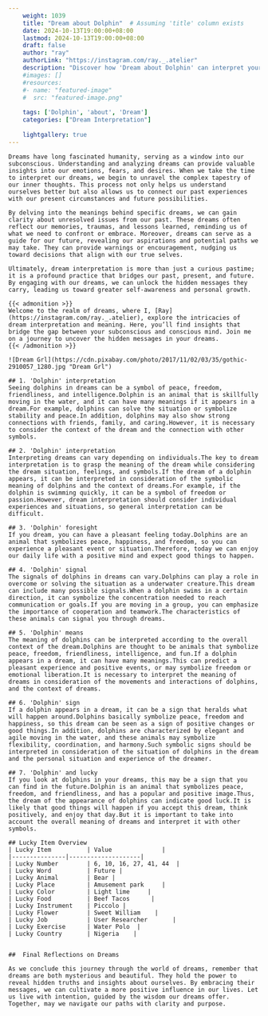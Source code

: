 ```yaml
---
    weight: 1039
    title: "Dream about Dolphin"  # Assuming 'title' column exists
    date: 2024-10-13T19:00:00+08:00
    lastmod: 2024-10-13T19:00:00+08:00
    draft: false
    author: "ray"
    authorLink: "https://instagram.com/ray._.atelier"
    description: "Discover how 'Dream about Dolphin' can interpret your future and uncover its significant meanings in your life."
    #images: []
    #resources:
    #- name: "featured-image"
    #  src: "featured-image.png"
    
    tags: ['Dolphin', 'about', 'Dream']
    categories: ["Dream Interpretation"]
    
    lightgallery: true
---
```

    
    Dreams have long fascinated humanity, serving as a window into our subconscious. Understanding and analyzing dreams can provide valuable insights into our emotions, fears, and desires. When we take the time to interpret our dreams, we begin to unravel the complex tapestry of our inner thoughts. This process not only helps us understand ourselves better but also allows us to connect our past experiences with our present circumstances and future possibilities.
    
    By delving into the meanings behind specific dreams, we can gain clarity about unresolved issues from our past. These dreams often reflect our memories, traumas, and lessons learned, reminding us of what we need to confront or embrace. Moreover, dreams can serve as a guide for our future, revealing our aspirations and potential paths we may take. They can provide warnings or encouragement, nudging us toward decisions that align with our true selves.
    
    Ultimately, dream interpretation is more than just a curious pastime; it is a profound practice that bridges our past, present, and future. By engaging with our dreams, we can unlock the hidden messages they carry, leading us toward greater self-awareness and personal growth.
    
    {{< admonition >}}
    Welcome to the realm of dreams, where I, [Ray](https://instagram.com/ray._.atelier), explore the intricacies of dream interpretation and meaning. Here, you’ll find insights that bridge the gap between your subconscious and conscious mind. Join me on a journey to uncover the hidden messages in your dreams.
    {{< /admonition >}}
    
    ![Dream Grl](https://cdn.pixabay.com/photo/2017/11/02/03/35/gothic-2910057_1280.jpg "Dream Grl")
    
    ## 1. 'Dolphin' interpretation
    Seeing dolphins in dreams can be a symbol of peace, freedom, friendliness, and intelligence.Dolphin is an animal that is skillfully moving in the water, and it can have many meanings if it appears in a dream.For example, dolphins can solve the situation or symbolize stability and peace.In addition, dolphins may also show strong connections with friends, family, and caring.However, it is necessary to consider the context of the dream and the connection with other symbols.
    
    ## 2. 'Dolphin' interpretation
    Interpreting dreams can vary depending on individuals.The key to dream interpretation is to grasp the meaning of the dream while considering the dream situation, feelings, and symbols.If the dream of a dolphin appears, it can be interpreted in consideration of the symbolic meaning of dolphins and the context of dreams.For example, if the dolphin is swimming quickly, it can be a symbol of freedom or passion.However, dream interpretation should consider individual experiences and situations, so general interpretation can be difficult.
    
    ## 3. 'Dolphin' foresight
    If you dream, you can have a pleasant feeling today.Dolphins are an animal that symbolizes peace, happiness, and freedom, so you can experience a pleasant event or situation.Therefore, today we can enjoy our daily life with a positive mind and expect good things to happen.
    
    ## 4. 'Dolphin' signal
    The signals of dolphins in dreams can vary.Dolphins can play a role in overcome or solving the situation as a underwater creature.This dream can include many possible signals.When a dolphin swims in a certain direction, it can symbolize the concentration needed to reach communication or goals.If you are moving in a group, you can emphasize the importance of cooperation and teamwork.The characteristics of these animals can signal you through dreams.
    
    ## 5. 'Dolphin' means
    The meaning of dolphins can be interpreted according to the overall context of the dream.Dolphins are thought to be animals that symbolize peace, freedom, friendliness, intelligence, and fun.If a dolphin appears in a dream, it can have many meanings.This can predict a pleasant experience and positive events, or may symbolize freedom or emotional liberation.It is necessary to interpret the meaning of dreams in consideration of the movements and interactions of dolphins, and the context of dreams.
    
    ## 6. 'Dolphin' sign
    If a dolphin appears in a dream, it can be a sign that heralds what will happen around.Dolphins basically symbolize peace, freedom and happiness, so this dream can be seen as a sign of positive changes or good things.In addition, dolphins are characterized by elegant and agile moving in the water, and these animals may symbolize flexibility, coordination, and harmony.Such symbolic signs should be interpreted in consideration of the situation of dolphins in the dream and the personal situation and experience of the dreamer.
    
    ## 7. 'Dolphin' and lucky
    If you look at dolphins in your dreams, this may be a sign that you can find in the future.Dolphin is an animal that symbolizes peace, freedom, and friendliness, and has a popular and positive image.Thus, the dream of the appearance of dolphins can indicate good luck.It is likely that good things will happen if you accept this dream, think positively, and enjoy that day.But it is important to take into account the overall meaning of dreams and interpret it with other symbols.
    
    ## Lucky Item Overview
    | Lucky Item          | Value              |
    |---------------|--------------------|
    | Lucky Number        | 6, 10, 16, 27, 41, 44  |
    | Lucky Word          | Future |
    | Lucky Animal        | Bear |
    | Lucky Place         | Amusement park     |
    | Lucky Color         | Light lime     |
    | Lucky Food          | Beef Tacos      |
    | Lucky Instrument    | Piccolo |
    | Lucky Flower        | Sweet William    |
    | Lucky Job           | User Researcher       |
    | Lucky Exercise      | Water Polo  |
    | Lucky Country       | Nigeria    |
    
    
    ##  Final Reflections on Dreams
    
    As we conclude this journey through the world of dreams, remember that dreams are both mysterious and beautiful. They hold the power to reveal hidden truths and insights about ourselves. By embracing their messages, we can cultivate a more positive influence in our lives. Let us live with intention, guided by the wisdom our dreams offer. Together, may we navigate our paths with clarity and purpose.
    